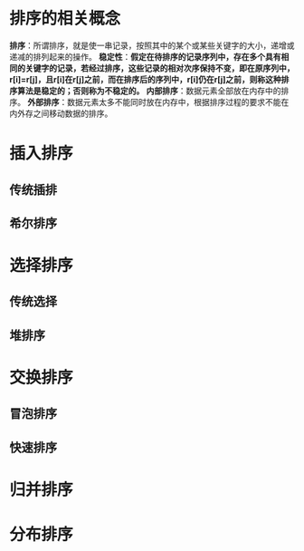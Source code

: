 # 排序的相关概念

**排序**：所谓排序，就是使一串记录，按照其中的某个或某些关键字的大小，递增或递减的排列起来的操作。
**稳定性**：**假定在待排序的记录序列中，存在多个具有相同的关键字的记录，若经过排序，这些记录的相对次序保持不变，即在原序列中，r[i]=r[j]，且r[i]在r[j]之前，而在排序后的序列中，r[i]仍在r[j]之前，则称这种排序算法是稳定的；否则称为不稳定的。**
**内部排序**：数据元素全部放在内存中的排序。
**外部排序**：数据元素太多不能同时放在内存中，根据排序过程的要求不能在内外存之间移动数据的排序。

# 插入排序

## 传统插排

## 希尔排序

# 选择排序

## 传统选择

## 堆排序

# 交换排序

## 冒泡排序

## 快速排序

# 归并排序

# 分布排序